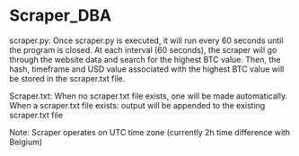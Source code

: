 # Scraper_DBA

scraper.py:
Once scraper.py is executed, it will run every 60 seconds until the program is closed.
At each interval (60 seconds), the scraper will go through the website data and search for the highest BTC value.
Then, the hash, timeframe and USD value associated with the highest BTC value will be stored in the scraper.txt file. 

Scraper.txt: 
When no scraper.txt file exists, one will be made automatically. 
When a scraper.txt file exists: output will be appended to the existing scraper.txt file

Note: 
Scraper operates on UTC time zone (currently 2h time difference with Belgium)

